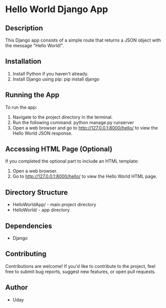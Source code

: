 # Hello World Django App

## Description
This Django app consists of a simple route that returns a JSON object with the message "Hello World!".

## Installation
1. Install Python if you haven't already.
2. Install Django using pip:
pip install django

## Running the App
To run the app:
1. Navigate to the project directory in the terminal.
2. Run the following command:
python manage.py runserver
3. Open a web browser and go to http://127.0.0.1:8000/hello/ to view the Hello World JSON response.

## Accessing HTML Page (Optional)
If you completed the optional part to include an HTML template:
1. Open a web browser.
2. Go to http://127.0.0.1:8000/hello/ to view the Hello World HTML page.

## Directory Structure
- HelloWorldApp/ - main project directory
- HelloWorld/ - app directory

## Dependencies
- Django

## Contributing
Contributions are welcome! If you'd like to contribute to the project, feel free to submit bug reports, suggest new features, or open pull requests.

## Author
- Uday 
